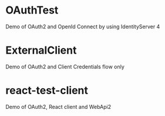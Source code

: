 # OAuthTest
Demo of OAuth2 and OpenId Connect by using IdentityServer 4

# ExternalClient
Demo of OAuth2 and Client Credentials flow only

# react-test-client
Demo of OAuth2, React client and WebApi2